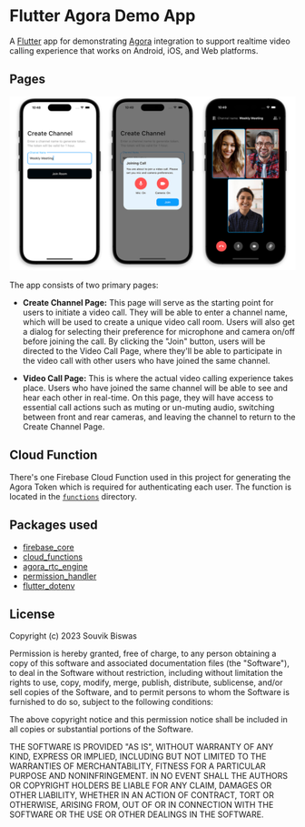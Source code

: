 # Flutter Agora Demo App

A [Flutter](https://flutter.dev) app for demonstrating [Agora](https://www.agora.io) integration to support realtime video calling experience that works on Android, iOS, and Web platforms.

## Pages

![Agora Mobile App Screenshots](screenshots/agora_mobile_view.png)

The app consists of two primary pages:

* **Create Channel Page:** This page will serve as the starting point for users to initiate a video call. They will be able to enter a channel name, which will be used to create a unique video call room. Users will also get a dialog for selecting their preference for microphone and camera on/off before joining the call. By clicking the "Join" button, users will be directed to the Video Call Page, where they'll be able to participate in the video call with other users who have joined the same channel.

* **Video Call Page:** This is where the actual video calling experience takes place. Users who have joined the same channel will be able to see and hear each other in real-time. On this page, they will have access to essential call actions such as muting or un-muting audio, switching between front and rear cameras, and leaving the channel to return to the Create Channel Page.

## Cloud Function

There's one Firebase Cloud Function used in this project for generating the Agora Token which is required for authenticating each user. The function is located in the [`functions`](/functions/index.js) directory.

## Packages used

- [firebase_core](https://pub.dev/packages/firebase_core)
- [cloud_functions](https://pub.dev/packages/cloud_functions)
- [agora_rtc_engine](https://pub.dev/packages/agora_rtc_engine/versions/5.3.1)
- [permission_handler](https://pub.dev/packages/permission_handler)
- [flutter_dotenv](https://pub.dev/packages/flutter_dotenv)

## License

Copyright (c) 2023 Souvik Biswas

Permission is hereby granted, free of charge, to any person obtaining a copy
of this software and associated documentation files (the "Software"), to deal
in the Software without restriction, including without limitation the rights
to use, copy, modify, merge, publish, distribute, sublicense, and/or sell
copies of the Software, and to permit persons to whom the Software is
furnished to do so, subject to the following conditions:

The above copyright notice and this permission notice shall be included in all
copies or substantial portions of the Software.

THE SOFTWARE IS PROVIDED "AS IS", WITHOUT WARRANTY OF ANY KIND, EXPRESS OR
IMPLIED, INCLUDING BUT NOT LIMITED TO THE WARRANTIES OF MERCHANTABILITY,
FITNESS FOR A PARTICULAR PURPOSE AND NONINFRINGEMENT. IN NO EVENT SHALL THE
AUTHORS OR COPYRIGHT HOLDERS BE LIABLE FOR ANY CLAIM, DAMAGES OR OTHER
LIABILITY, WHETHER IN AN ACTION OF CONTRACT, TORT OR OTHERWISE, ARISING FROM,
OUT OF OR IN CONNECTION WITH THE SOFTWARE OR THE USE OR OTHER DEALINGS IN THE
SOFTWARE.
